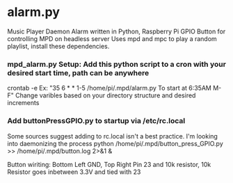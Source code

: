 alarm.py
========

Music Player Daemon Alarm written in Python, Raspberry Pi GPIO Button for controlling MPD on headless server
Uses mpd and mpc to play a random playlist, install these dependencies. 

### mpd_alarm.py Setup: Add this python script to a cron with your desired start time, path can be anywhere
crontab -e
Ex: "35 6 * * 1-5 /home/pi/.mpd/alarm.py To start at 6:35AM M-F"
Change varibles based on your directory structure and desired increments

### Add buttonPressGPIO.py to startup via /etc/rc.local
Some sources suggest adding to rc.local isn't a best practice.  I'm looking into daemonizing the process
python /home/pi/.mpd/button_press_GPIO.py >> /home/pi/.mpd/button.log 2>&1 &

Button wiriting: Bottom Left GND, Top Right Pin 23 and 10k resistor, 10k Resistor goes inbetween 3.3V and tied with 23
